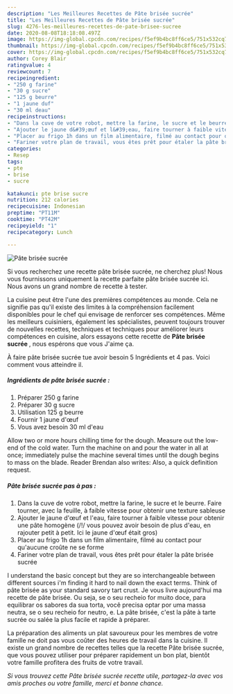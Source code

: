 ```yaml
---
description: "Les Meilleures Recettes de Pâte brisée sucrée"
title: "Les Meilleures Recettes de Pâte brisée sucrée"
slug: 4276-les-meilleures-recettes-de-pate-brisee-sucree
date: 2020-08-08T18:18:08.497Z
image: https://img-global.cpcdn.com/recipes/f5ef9b4bc8ff6ce5/751x532cq70/pate-brisee-sucree-photo-principale-de-la-recette.jpg
thumbnail: https://img-global.cpcdn.com/recipes/f5ef9b4bc8ff6ce5/751x532cq70/pate-brisee-sucree-photo-principale-de-la-recette.jpg
cover: https://img-global.cpcdn.com/recipes/f5ef9b4bc8ff6ce5/751x532cq70/pate-brisee-sucree-photo-principale-de-la-recette.jpg
author: Corey Blair
ratingvalue: 4
reviewcount: 7
recipeingredient:
- "250 g farine"
- "30 g sucre"
- "125 g beurre"
- "1 jaune duf"
- "30 ml deau"
recipeinstructions:
- "Dans la cuve de votre robot, mettre la farine, le sucre et le beurre. Faire tourner, avec la feuille, à faible vitesse pour obtenir une texture sableuse"
- "Ajouter le jaune d&#39;œuf et l&#39;eau, faire tourner à faible vitesse pour obtenir une pâte homogène (/!/ vous pouvez avoir besoin de plus d&#39;eau, en rajouter petit à petit. Ici le jaune d&#39;œuf était gros)"
- "Placer au frigo 1h dans un film alimentaire, filmé au contact pour qu&#39;aucune croûte ne se forme"
- "Fariner votre plan de travail, vous êtes prêt pour étaler la pâte brisée sucrée"
categories:
- Resep
tags:
- pte
- brise
- sucre

katakunci: pte brise sucre 
nutrition: 212 calories
recipecuisine: Indonesian
preptime: "PT11M"
cooktime: "PT42M"
recipeyield: "1"
recipecategory: Lunch

---
```



![Pâte brisée sucrée](https://img-global.cpcdn.com/recipes/f5ef9b4bc8ff6ce5/751x532cq70/pate-brisee-sucree-photo-principale-de-la-recette.jpg)

Si vous recherchez une recette pâte brisée sucrée, ne cherchez plus! Nous vous fournissons uniquement la recette parfaite pâte brisée sucrée ici. Nous avons un grand nombre de recette à tester.

La cuisine peut être l'une des premières compétences au monde. Cela ne signifie pas qu'il existe des limites à la compréhension facilement disponibles pour le chef qui envisage de renforcer ses compétences. Même les meilleurs cuisiniers, également les spécialistes, peuvent toujours trouver de nouvelles recettes, techniques et techniques pour améliorer leurs compétences en cuisine, alors essayons cette recette de <strong> Pâte brisée sucrée </strong>, nous espérons que vous J'aime ça.

<!--inarticleads1-->

À faire pâte brisée sucrée tue avoir besoin 5 Ingrédients et 4 pas. Voici comment vous atteindre il.

##### Ingrédients de pâte brisée sucrée :

1. Préparer 250 g farine
1. Préparer 30 g sucre
1. Utilisation 125 g beurre
1. Fournir 1 jaune d&#39;œuf
1. Vous avez besoin 30 ml d&#39;eau


Allow two or more hours chilling time for the dough. Measure out the low-end of the cold water. Turn the machine on and pour the water in all at once; immediately pulse the machine several times until the dough begins to mass on the blade. Reader Brendan also writes: Also, a quick definition request. 

<!--inarticleads2-->

##### Pâte brisée sucrée pas à pas :

1. Dans la cuve de votre robot, mettre la farine, le sucre et le beurre. Faire tourner, avec la feuille, à faible vitesse pour obtenir une texture sableuse
1. Ajouter le jaune d&#39;œuf et l&#39;eau, faire tourner à faible vitesse pour obtenir une pâte homogène (/!/ vous pouvez avoir besoin de plus d&#39;eau, en rajouter petit à petit. Ici le jaune d&#39;œuf était gros)
1. Placer au frigo 1h dans un film alimentaire, filmé au contact pour qu&#39;aucune croûte ne se forme
1. Fariner votre plan de travail, vous êtes prêt pour étaler la pâte brisée sucrée


I understand the basic concept but they are so interchangeable between different sources i&#39;m finding it hard to nail down the exact terms. Think of pâte brisée as your standard savory tart crust. Je vous livre aujourd&#39;hui ma recette de pâte brisée. Ou seja, se o seu recheio for muito doce, para equilibrar os sabores da sua torta, você precisa optar por uma massa neutra, se o seu recheio for neutro, e. La pâte brisée, c&#39;est la pâte à tarte sucrée ou salée la plus facile et rapide à préparer. 

<!--inarticleads1-->

<p>
La préparation des aliments un plat savoureux pour les membres de votre famille ne doit pas vous coûter des heures de travail dans la cuisine. Il existe un grand nombre de recettes telles que la recette Pâte brisée sucrée, que vous pouvez utiliser pour préparer rapidement un bon plat, bientôt votre famille profitera des fruits de votre travail.
</p>

<p>
<i>Si vous trouvez cette Pâte brisée sucrée recette utile, partagez-la avec vos amis proches ou votre famille, merci et bonne chance.</i>
</p>
